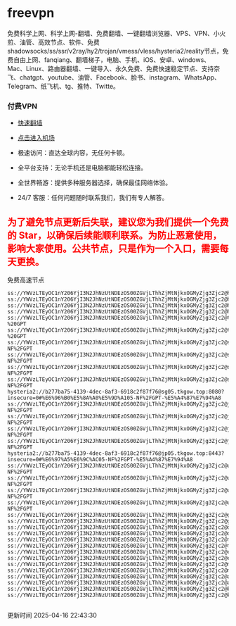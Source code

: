 # freevpn

免费科学上网、科学上网-翻墙、免费翻墙、一键翻墙浏览器、VPS、VPN、小火煎、油管、高效节点、软件、免费shadowsocks/ss/ssr/v2ray/hy2/trojan/vmess/vless/hysteria2/reality节点，免费自由上网、fanqiang、翻墙梯子，电脑、手机、iOS、安卓、windows、Mac、Linux、路由器翻墙、一键导入、永久免费、免费快速稳定节点、支持奈飞、chatgpt、youtube、油管、Facebook、脸书、instagram、WhatsApp、Telegram、纸飞机、tg、推特、Twitte。

### 付费VPN
* [快速翻墙](https://xgogo.sbs/#/register?code=wxADDy87) 

* [点击进入机场](https://xgogo.sbs/#/register?code=wxADDy87) 

* 极速访问：直达全球内容，无任何卡顿。

* 全平台支持：无论手机还是电脑都能轻松连接。

* 全世界畅游：提供多种服务器选择，确保最佳网络体验。

* 24/7 客服：任何问题随时联系我们，我们有专人解答。

## <font color="red">为了避免节点更新后失联，建议您为我们提供一个免费的 Star，以确保后续能顺利联系。为防止恶意使用，影响大家使用。公共节点，只是作为一个入口，需要每天更换。</font>

免费高速节点

```ss://YWVzLTEyOC1nY206YjI3N2JhNzUtNDEzOS00ZGVjLThhZjMtNjkxOGMyZjg3Zjc2@hk01.jgrtoioceaw.help:50384#%E9%A6%99%E6%B8%AF01
ss://YWVzLTEyOC1nY206YjI3N2JhNzUtNDEzOS00ZGVjLThhZjMtNjkxOGMyZjg3Zjc2@hk02.jigreliewolf.click:17889#%E9%A6%99%E6%B8%AF02
ss://YWVzLTEyOC1nY206YjI3N2JhNzUtNDEzOS00ZGVjLThhZjMtNjkxOGMyZjg3Zjc2@hk03.jigreliewolf.click:10838#%E9%A6%99%E6%B8%AF03
ss://YWVzLTEyOC1nY206YjI3N2JhNzUtNDEzOS00ZGVjLThhZjMtNjkxOGMyZjg3Zjc2@hk04.jgrtoioceaw.help:29956#%E9%A6%99%E6%B8%AF04
ss://YWVzLTEyOC1nY206YjI3N2JhNzUtNDEzOS00ZGVjLThhZjMtNjkxOGMyZjg3Zjc2@hk05.ijgelrkasd.click:41284#%E9%A6%99%E6%B8%AF05
ss://YWVzLTEyOC1nY206YjI3N2JhNzUtNDEzOS00ZGVjLThhZjMtNjkxOGMyZjg3Zjc2@tw01.jigreliewolf.click:30995#%E5%8F%B0%E6%B9%BE01%20-%20GPT
ss://YWVzLTEyOC1nY206YjI3N2JhNzUtNDEzOS00ZGVjLThhZjMtNjkxOGMyZjg3Zjc2@tw02.ijgelrkasd.click:22610#%E5%8F%B0%E6%B9%BE02%20-%20GPT
ss://YWVzLTEyOC1nY206YjI3N2JhNzUtNDEzOS00ZGVjLThhZjMtNjkxOGMyZjg3Zjc2@sg01.jgrtoioceaw.help:55559#%E6%96%B0%E5%8A%A0%E5%9D%A101%20-NF%2FGPT
ss://YWVzLTEyOC1nY206YjI3N2JhNzUtNDEzOS00ZGVjLThhZjMtNjkxOGMyZjg3Zjc2@sg02.jigreliewolf.click:40574#%E6%96%B0%E5%8A%A0%E5%9D%A102%20-NF%2FGPT
ss://YWVzLTEyOC1nY206YjI3N2JhNzUtNDEzOS00ZGVjLThhZjMtNjkxOGMyZjg3Zjc2@sg03.ijgelrkasd.click:23716#%E6%96%B0%E5%8A%A0%E5%9D%A103%20-NF%2FGPT
ss://YWVzLTEyOC1nY206YjI3N2JhNzUtNDEzOS00ZGVjLThhZjMtNjkxOGMyZjg3Zjc2@sg04.jgrtoioceaw.help:17971#%E6%96%B0%E5%8A%A0%E5%9D%A104%20-NF%2FGPT
hysteria2://b277ba75-4139-4dec-8af3-6918c2f87f76@sg05.tkgow.top:8080?insecure=0#%E6%96%B0%E5%8A%A0%E5%9D%A105-NF%2FGPT-%E5%A4%87%E7%94%A8
ss://YWVzLTEyOC1nY206YjI3N2JhNzUtNDEzOS00ZGVjLThhZjMtNjkxOGMyZjg3Zjc2@jp01.jgrtoioceaw.help:58645#%E6%97%A5%E6%9C%AC01%20-NF%2FGPT
ss://YWVzLTEyOC1nY206YjI3N2JhNzUtNDEzOS00ZGVjLThhZjMtNjkxOGMyZjg3Zjc2@jp02.jgrtoioceaw.help:47462#%E6%97%A5%E6%9C%AC02%20-NF%2FGPT
ss://YWVzLTEyOC1nY206YjI3N2JhNzUtNDEzOS00ZGVjLThhZjMtNjkxOGMyZjg3Zjc2@jp03.jigreliewolf.click:33414#%E6%97%A5%E6%9C%AC03%20-NF%2FGPT
ss://YWVzLTEyOC1nY206YjI3N2JhNzUtNDEzOS00ZGVjLThhZjMtNjkxOGMyZjg3Zjc2@jp04.ijgelrkasd.click:58223#%E6%97%A5%E6%9C%AC04%20-NF%2FGPT
hysteria2://b277ba75-4139-4dec-8af3-6918c2f87f76@jp05.tkgow.top:8443?insecure=0#%E6%97%A5%E6%9C%AC05-NF%2FGPT-%E5%A4%87%E7%94%A8
ss://YWVzLTEyOC1nY206YjI3N2JhNzUtNDEzOS00ZGVjLThhZjMtNjkxOGMyZjg3Zjc2@us01.jgrtoioceaw.help:48129#%E7%BE%8E%E5%9B%BD01%20-NF%2FGPT
ss://YWVzLTEyOC1nY206YjI3N2JhNzUtNDEzOS00ZGVjLThhZjMtNjkxOGMyZjg3Zjc2@us02.jgrtoioceaw.help:44907#%E7%BE%8E%E5%9B%BD02%20-NF%2FGPT
ss://YWVzLTEyOC1nY206YjI3N2JhNzUtNDEzOS00ZGVjLThhZjMtNjkxOGMyZjg3Zjc2@us03.jigreliewolf.click:43330#%E7%BE%8E%E5%9B%BD03%20-NF%2FGPT
ss://YWVzLTEyOC1nY206YjI3N2JhNzUtNDEzOS00ZGVjLThhZjMtNjkxOGMyZjg3Zjc2@us04.ijgelrkasd.click:44130#%E7%BE%8E%E5%9B%BD04%20-NF%2FGPT
ss://YWVzLTEyOC1nY206YjI3N2JhNzUtNDEzOS00ZGVjLThhZjMtNjkxOGMyZjg3Zjc2@gb01.jgrtoioceaw.help:27765#%E8%8B%B1%E5%9B%BD01
ss://YWVzLTEyOC1nY206YjI3N2JhNzUtNDEzOS00ZGVjLThhZjMtNjkxOGMyZjg3Zjc2@gb02.jigreliewolf.click:52762#%E8%8B%B1%E5%9B%BD02
ss://YWVzLTEyOC1nY206YjI3N2JhNzUtNDEzOS00ZGVjLThhZjMtNjkxOGMyZjg3Zjc2@de01.jgrtoioceaw.help:20635#%E5%BE%B7%E5%9B%BD01
ss://YWVzLTEyOC1nY206YjI3N2JhNzUtNDEzOS00ZGVjLThhZjMtNjkxOGMyZjg3Zjc2@de02.jigreliewolf.click:52770#%E5%BE%B7%E5%9B%BD02
ss://YWVzLTEyOC1nY206YjI3N2JhNzUtNDEzOS00ZGVjLThhZjMtNjkxOGMyZjg3Zjc2@fr01.ijgelrkasd.click:32568#%E6%B3%95%E5%9B%BD01
ss://YWVzLTEyOC1nY206YjI3N2JhNzUtNDEzOS00ZGVjLThhZjMtNjkxOGMyZjg3Zjc2@fr02.jigreliewolf.click:45265#%E6%B3%95%E5%9B%BD02
ss://YWVzLTEyOC1nY206YjI3N2JhNzUtNDEzOS00ZGVjLThhZjMtNjkxOGMyZjg3Zjc2@ca01.jigreliewolf.click:30461#%E5%8A%A0%E6%8B%BF%E5%A4%A701
ss://YWVzLTEyOC1nY206YjI3N2JhNzUtNDEzOS00ZGVjLThhZjMtNjkxOGMyZjg3Zjc2@ca02.ijgelrkasd.click:24053#%E5%8A%A0%E6%8B%BF%E5%A4%A702
ss://YWVzLTEyOC1nY206YjI3N2JhNzUtNDEzOS00ZGVjLThhZjMtNjkxOGMyZjg3Zjc2@my01.jigreliewolf.click:52408#%E9%A9%AC%E6%9D%A5%E8%A5%BF%E4%BA%9A01
ss://YWVzLTEyOC1nY206YjI3N2JhNzUtNDEzOS00ZGVjLThhZjMtNjkxOGMyZjg3Zjc2@my02.ijgelrkasd.click:25519#%E9%A9%AC%E6%9D%A5%E8%A5%BF%E4%BA%9A02
ss://YWVzLTEyOC1nY206YjI3N2JhNzUtNDEzOS00ZGVjLThhZjMtNjkxOGMyZjg3Zjc2@au01.jgrtoioceaw.help:13460#%E6%BE%B3%E5%A4%A7%E5%88%A9%E4%BA%9A01
ss://YWVzLTEyOC1nY206YjI3N2JhNzUtNDEzOS00ZGVjLThhZjMtNjkxOGMyZjg3Zjc2@au02.ijgelrkasd.click:46073#%E6%BE%B3%E5%A4%A7%E5%88%A9%E4%BA%9A02
ss://YWVzLTEyOC1nY206YjI3N2JhNzUtNDEzOS00ZGVjLThhZjMtNjkxOGMyZjg3Zjc2@ko01.jgrtoioceaw.help:46108#%E9%9F%A9%E5%9B%BD01
ss://YWVzLTEyOC1nY206YjI3N2JhNzUtNDEzOS00ZGVjLThhZjMtNjkxOGMyZjg3Zjc2@ko02.jigreliewolf.click:50181#%E9%9F%A9%E5%9B%BD02


```
更新时间 2025-04-16 22:43:30